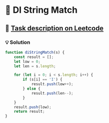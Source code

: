 # 📝 DI String Match

## 🔗 [Task description on Leetcode](https://leetcode.com/problems/di-string-match/description/?envType=problem-list-v2&envId=two-pointers)

### 💡 Solution

```js
function diStringMatch(s) {
	const result = [];
	let low = 0;
	let len = s.length;

	for (let i = 0; i < s.length; i++) {
		if (s[i] == 'I') {
			result.push(low++);
		} else {
			result.push(len--);
		}
	}
	result.push(low);
	return result;
}
```
